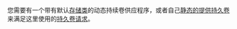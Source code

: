 您需要有一个带有默认[存储类](/docs/concepts/storage/storage-classes/)的动态持续卷供应程序，或者自己[静态的提供持久卷](/docs/user-guide/persistent-volumes/#provisioning)来满足这里使用的[持久卷请求](/docs/user-guide/persistent-volumes/#persistentvolumeclaims)。

<!--
You need to either have a dynamic PersistentVolume provisioner with a default
[StorageClass](/docs/concepts/storage/storage-classes/),
or [statically provision PersistentVolumes](/docs/user-guide/persistent-volumes/#provisioning)
yourself to satisfy the [PersistentVolumeClaims](/docs/user-guide/persistent-volumes/#persistentvolumeclaims)
used here.
-->
